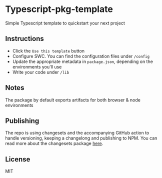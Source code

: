 # Typescript-pkg-template

Simple Typescript template to quickstart your next project

## Instructions

- Click the `Use this template` button
- Configure SWC. You can find the configuration files under `/config`
- Update the appropriate metadata in `package.json`, depending on the environments you'll use
- Write your code under `/lib`

## Notes

The package by default exports artifacts for both browser & node environments

## Publishing

The repo is using changesets and the accompanying GitHub action to handle versioning, keeping a changelong and publishing to NPM. 
You can read more about the changesets package [here](https://github.com/changesets/changesets).

## License

MIT
